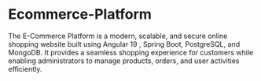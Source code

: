 # Ecommerce-Platform
The E-Commerce Platform is a modern, scalable, and secure online shopping website built using Angular 19 , Spring Boot, PostgreSQL, and MongoDB. It provides a seamless shopping experience for customers while enabling administrators to manage products, orders, and user activities efficiently.
